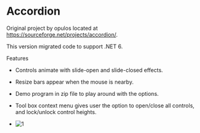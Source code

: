 # Accordion

Original project by opulos located at https://sourceforge.net/projects/accordion/. 

This version migrated code to support .NET 6.

Features
* Controls animate with slide-open and slide-closed effects.
* Resize bars appear when the mouse is nearby.
* Demo program in zip file to play around with the options.
* Tool box context menu gives user the option to open/close all controls, and lock/unlock control heights.

* ![1](https://github.com/bradsp/Accordion/assets/5133841/95394d30-e98a-4a85-807f-12a97a84cc4b)
